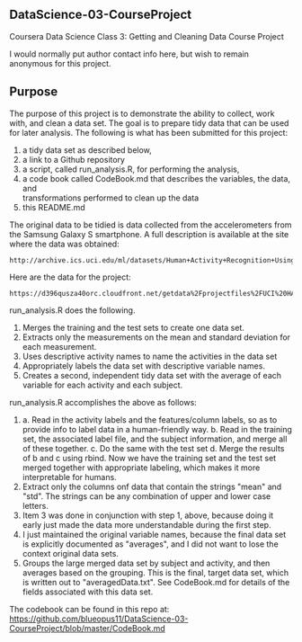 DataScience-03-CourseProject
----------------------------
Coursera Data Science Class 3:  Getting and Cleaning Data
Course Project

I would normally put author contact info here, but wish to remain
anonymous for this project.

Purpose
-------
The purpose of this project is to demonstrate the ability to collect, work 
with, and clean a data set. The goal is to prepare tidy data that can be 
used for later analysis. The following is what has been submitted for this
project:

1.  a tidy data set as described below, 
2.  a link to a Github repository 
3.  a script, called run_analysis.R, for performing the analysis, 
4.  a code book called CodeBook.md that describes the variables, the data, and  
                transformations performed to clean up 
                the data
5.  this README.md  

The original data to be tidied is data collected 
from the accelerometers from the Samsung Galaxy S smartphone. A full description 
is available at the site where the data was obtained: 
        
    http://archive.ics.uci.edu/ml/datasets/Human+Activity+Recognition+Using+Smartphones 

Here are the data for the project: 
        
    https://d396qusza40orc.cloudfront.net/getdata%2Fprojectfiles%2FUCI%20HAR%20Dataset.zip 

run_analysis.R does the following. 

1.  Merges the training and the test sets to create one data set.
2.  Extracts only the measurements on the mean and standard deviation for 
    each measurement. 
3.  Uses descriptive activity names to name the activities in the data set
4.  Appropriately labels the data set with descriptive variable names. 
5.  Creates a second, independent tidy data set with the average of each 
    variable for each activity and each subject.

run_analysis.R accomplishes the above as follows:
1.  a.  Read in the activity labels and the features/column labels, so as to 
        provide info to label data in a human-friendly way.
    b.  Read in the training set, the associated label file, and the subject 
        information, and merge all of these together.
    c.  Do the same with the test set
    d.  Merge the results of b and c using rbind.  Now we have the training
        set and the test set merged together with appropriate labeling, which
        makes it more interpretable for humans.
2.  Extract only the columns onf data that contain the strings "mean" and "std".
    The strings can be any combination of upper and lower case letters.
3.  Item 3 was done in conjunction with step 1, above, because doing it early
    just made the data more understandable during the first step.
4.  I just maintained the original variable names, because the final data set
    is explicitly documented as "averages", and I did not want to lose the context
    original data sets.
5.  Groups the large merged data set by subject and activity, and then averages
    based on the grouping.  This is the final, target data set, which is written
    out to "averagedData.txt".  See CodeBook.md for details of the fields
    associated with this data set.
  
The codebook can be found in this repo at:  <https://github.com/blueopus11/DataScience-03-CourseProject/blob/master/CodeBook.md>


